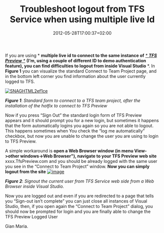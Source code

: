 ﻿---
title: "Troubleshoot logout from TFS Service when using multiple live Id"
description: ""
date: 2012-05-28T17:00:37+02:00
draft: false
tags: [Tfs service]
categories: [Tfs]
---
If you are using * **multiple live id to connect to the same instance of** *[* **TFS Preview** *](http://www.tfspreview.com/)* **(I’m, using a couple of different ID to demo authentication feature), you can find difficulties to logout from inside Visual Studio** *. In  **Figure 1** you can visualize the standard Connect to Team Project page, and in the bottom left corner you find information about the user currently logged to TFS.

[![SNAGHTML2ef1ce](https://www.codewrecks.com/blog/wp-content/uploads/2012/05/SNAGHTML2ef1ce_thumb.png "SNAGHTML2ef1ce")](https://www.codewrecks.com/blog/wp-content/uploads/2012/05/SNAGHTML2ef1ce.png)

 ***Figure 1***: *Standard form to connect to a TFS team project, after the installation of the hotfix to connect to TFS Preview*

Now if you press “Sign Out” the standard login form of TFS Preview appears and it should prompt you for a new login, but sometimes it happens that the form automatically logins you again so you are not able to logout. This happens sometimes when You check the “log me automatically” checkbox, but now you are unable to change the user you are using to login to TFS Preview.

A simple workaround is  **open a Web Browser window (in menu View-&gt;other windows-&gt;Web Browser"), navigate to your TFS Preview web site** xxxx.TfsPreview.com and you should be already logged with the same user you see in the “Connect to Team Project” window.  **Now you can simply logout from the site** [![image](https://www.codewrecks.com/blog/wp-content/uploads/2012/05/image_thumb.png "image")](https://www.codewrecks.com/blog/wp-content/uploads/2012/05/image1.png)

 ***Figure 2***: *Signout the current user from TFS Service web side from a Web Browser inside Visual Studio.*

Now you are logged out and even if you are redirected to a page that tells you “Sign-out isn’t complete” you can just close all instances of Visual Studio, then, if you open again the “Connect to Team Project” dialog, you should now be prompted for login and you are finally able to change the TFS Preview Logged User

Gian Maria.
